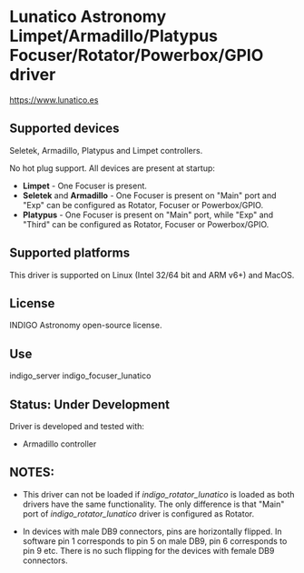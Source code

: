 # Lunatico Astronomy Limpet/Armadillo/Platypus Focuser/Rotator/Powerbox/GPIO driver

https://www.lunatico.es

## Supported devices

Seletek, Armadillo, Platypus and Limpet controllers.

No hot plug support. All devices are present at startup:

* **Limpet** - One Focuser is present.
* **Seletek** and **Armadillo** - One Focuser is present on "Main" port and "Exp" can be configured as Rotator, Focuser or Powerbox/GPIO.
* **Platypus** - One Focuser is present on "Main" port, while "Exp" and "Third" can be configured as Rotator, Focuser or Powerbox/GPIO.

## Supported platforms

This driver is supported on Linux (Intel 32/64 bit and ARM v6+) and MacOS.

## License

INDIGO Astronomy open-source license.

## Use

indigo_server indigo_focuser_lunatico

## Status: Under Development

Driver is developed and tested with:
* Armadillo controller

## NOTES:

* This driver can not be loaded if *indigo_rotator_lunatico* is loaded as both drivers have the same functionality. The only difference is that "Main" port of *indigo_rotator_lunatico* driver is configured as Rotator.

* In devices with male DB9 connectors, pins are horizontally flipped. In software pin 1 corresponds to pin 5 on male DB9, pin 6 corresponds to pin 9 etc. There is no such flipping for the devices with female DB9 connectors.
